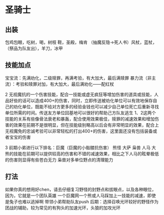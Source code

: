 # 圣骑士

## 出装
包鸡包眼，吃树，喝，树枝
鞋，圣殿，梅肯
（抽魔反隐->死人书）风杖，蓝杖，（祭品为队友出），羊刀，冰甲

## 技能加点
宝宝流：先满劝化，二级赎罪，再满考验，有大加大，最后满赎罪
暴力流（非主流）：考验和赎罪对加，有大加大，最后满劝化——配红杖

2 无视魔抗的一个伤害技能，配合一技能或虚无疯狂等增加伤害的道具或技能，人品好些的话可以造成400+的伤害，同时，立即传送被劝化单位可以有效地保存自己的劝化单位，既能不给对方更多的经验金钱也可以减少自己单位死亡后重新寻找单位所需的时间。传送友方单位回基地可以很好的帮助己方队友逃生
1、2这两个技能的关系有些像骨法衰老和暴轰，配合使用效果极佳，赎罪的减速效果和增加伤害的效果在前期不是很明显，但在技能级别略高以后会有非常明显的效果，配合上无视魔免的忠诚考验可以非常轻松的打出400+的伤害，这里面还没有包括装备或者宝宝的伤害

3 前期小弟进行以下排名：巨魔（巨魔的小骷髅抗伤害） 熊怪 大萨 枭兽 人马
大熊的技能在前期可以提供较高的伤害和不错的减速效果，相比之下人马的眩晕极低的伤害则显得有些苍白无力
枭兽对多单位野点的清理能力

## 打法
如果你真的想用好chen，请去仔细复习野怪的封野点和拔眼点，以及各种眼位，因为，它就是一个团队英雄
一个巨魔网一个熊或人马踩加上一技能的减速，即使是兔子也难以逃掉啊
带领小弟帮助队友push
后期：选择召唤光环较好的野怪作为团战的辅助，较为常见的有狗头的加速光环，头狼的加攻光环
